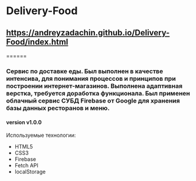 # Delivery-Food

## https://andreyzadachin.github.io/Delivery-Food/index.html

======

### Сервис по доставке еды. Был выполнен в качестве интенсива, для понимания процессов и принципов при построении интернет-магазинов. Выполнена адаптивная верстка, требуется доработка функционала. Был применен облачный сервис СУБД Firebase от Google для хранения базы данных ресторанов и меню.

#### version v1.0.0

Используемые технологии:

- HTML5
- CSS3
- Firebase
- Fetch API
- localStorage
